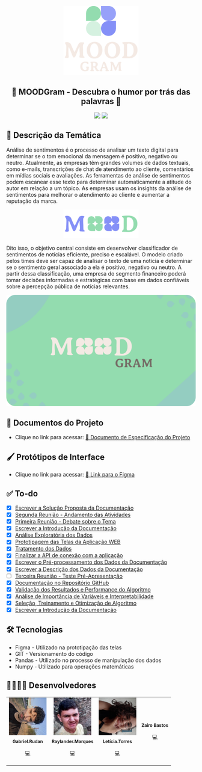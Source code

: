 
<p align="center">
  <img src=".github/logotype.png" alt="LOGO" width="200"/>
</p>

<div align="center">
  <h2>🍃 MOODGram - Descubra o humor por trás das palavras 🍂</h2>
</div>

<div align="center">
  <img src="https://img.shields.io/badge/MoodGram-ModuloIbiapaba-green">
  <img src="https://img.shields.io/badge/licence-MIT-orange.svg">
</div>

## 📃 Descrição da Temática

Análise de sentimentos é o processo de analisar um texto digital para determinar se o tom emocional da mensagem é positivo, negativo ou neutro. Atualmente, as empresas têm grandes volumes de dados textuais, como e-mails, transcrições de chat de atendimento ao cliente, comentários em mídias sociais e avaliações. As ferramentas de análise de sentimentos podem escanear esse texto para determinar automaticamente a atitude do autor em relação a um tópico. As empresas usam os insights da análise de sentimentos para melhorar o atendimento ao cliente e aumentar a reputação da marca.

<p align="center">
  <img src=".github/logotype2.png" alt="LOGO" width="200"/>
</p>

Dito isso, o objetivo central consiste em desenvolver classificador de sentimentos de notícias eficiente, preciso e escalável. O modelo criado pelos times deve ser capaz de analisar o texto de uma notícia e determinar se o sentimento geral associado a ela é positivo, negativo ou neutro. A partir dessa classificação, uma empresa do segmento financeiro poderá tomar decisões informadas e estratégicas com base em dados confiáveis sobre a percepção pública de notícias relevantes.

<p align="center">
  <img src=".github/cover (2).png" alt="LOGO" width="1000"/>
</p>

## 📃 Documentos do Projeto

- Clique no link para acessar: [🔗 Documento de Especificação do Projeto](https://drive.google.com/file/d/1h0Lq8PiBgFHSuV0L9GA-sJgajzblYI97/preview)

## 🖌️ Protótipos de Interface

- Clique no link para acessar: [🔗 Link para o Figma](https://www.figma.com/file/I7dS63C0gmyqKB69vWiEn6/MOODGram---Dashboard?type=design&node-id=10%3A747&mode=design&t=CQ1BB3gFdLGHzK5J-1)

## ✅ To-do

* [X] [Escrever a Solução Proposta da Documentação](https://github.com/zairobastos/moodgram/issues/13)
* [X] [Segunda Reunião - Andamento das Atividades](https://github.com/zairobastos/moodgram/issues/11)
* [X] [Primeira Reunião - Debate sobre o Tema](https://github.com/zairobastos/moodgram/issues/10)
* [X] [Escrever a Introdução da Documentação](https://github.com/zairobastos/moodgram/issues/9)
* [X] [Análise Exploratória dos Dados](https://github.com/zairobastos/moodgram/issues/4)
* [X] [Prototipagem das Telas da Aplicação WEB](https://github.com/zairobastos/moodgram/issues/3)
* [X] [Tratamento dos Dados](https://github.com/zairobastos/moodgram/issues/1)
* [X] [Finalizar a API de conexão com a aplicação](https://github.com/zairobastos/moodgram/issues/16)
* [X] [Escrever o Pré-processamento dos Dados da Documentação](https://github.com/zairobastos/moodgram/issues/15)
* [X] [Escrever a Descrição dos Dados da Documentação](https://github.com/zairobastos/moodgram/issues/14)
* [ ] [Terceira Reunião - Teste Pré-Apresentação](https://github.com/zairobastos/moodgram/issues/12)
* [X] [Documentação no Repositório GitHub](https://github.com/zairobastos/moodgram/issues/8)
* [X] [Validação dos Resultados e Performance do Algoritmo](https://github.com/zairobastos/moodgram/issues/7)
* [X] [Análise de Importância de Variáveis e Interpretabilidade](https://github.com/zairobastos/moodgram/issues/6)
* [X] [Seleção, Treinamento e Otimização de Algoritmo](https://github.com/zairobastos/moodgram/issues/5)
* [X] [Escrever a Introdução da Documentação](https://github.com/zairobastos/moodgram/issues/2)

## 🛠 Tecnologias

- Figma - Utilizado na prototipação das telas
- GIT - Versionamento do código
- Pandas - Utilizado no processo de manipulação dos dados
- Numpy - Utilizado para operações matemáticas

## 👨‍💻👩‍💻 Desenvolvedores

<table align="center">
<tr>
  <td align="center"><a href="https://github.com/gabrielrudan"><img src=".github/gabrielrudan.png" width="100px;" alt=""/><br /><sub><b>Gabriel Rudan</b></sub></a><br /><p title="Front-End">💻</p></td>
  <td align="center"><a href="https://github.com/Raylander524"><img src=".github/raylandermarques.png" width="100px;" alt=""/><br /><sub><b>Raylander Marques</b></sub></a><br /><p title="Front-End">💻</p></td>
  <td align="center"><a href="https://github.com/leh-torres"><img src=".github/leticiatorres.jpg" width="100px;" alt=""/><br /><sub><b>Letícia Torres</b></sub></a><br /><p title="Back-End">💻</p></td>
  <td align="center"><a href="https://github.com/zairobastos"><img src="https://avatars.githubusercontent.com/u/49825773?v=4" width="100px;" alt=""/><br /><sub><b>Zairo Bastos</b></sub></a><br /><p title="Back-End">💻</p></td>
